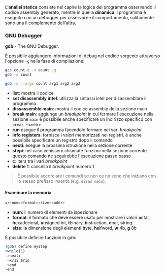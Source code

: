 L'**analisi statica** consiste nel capire la logica del programma osservando il codice assembly generato, mentre in quella **dinamica** il programma è eseguito con un debugger per osservarne il comportamento, solitamente sono una il complemento dell'altra.

### GNU Debugger
**gdb** - The GNU Debugger.

È possibile aggiungere informazioni di debug nel codice sorgente attraverso l'opzione `-g` nella fase di compilazione:
```bash
gcc count.c -o count -g
gdb -q count

gdb -q --args count arg1 arg2 arg3
```

- **list**: mostra il codice
- **set disassembly intel**: utilizza la sintassi intel per disassemblare il programma
- **dissassemble main**: mostra il codice assembly della sezione main
- **break main**: aggiunge un _breakpoint_ in cui fermare l'esecuzione nella sezione `main` è possibile anche specificare un indirizzo specifico con `break *<addr>`
- **run** esegue il programma facendolo fermare nei vari _breakpoint_
- **info registers**: fornisce i valori memorizzati nei registri, è anche possibile specificare un registro dopo il comando
- **nexti**: esegue la prossima istruzione nella sezione corrente
- **stepi**: nel caso venissero chiamate funzioni nella sezione corrente questo comando ne seguirebbe l'esecuzione passo passo
- **c**: itera tra i vari _breakpoint_
- **delete 1**: cancella il _breakpoint_ numero 1

>È possibile accorciare i comandi se non ce ne sono che iniziano con lo stesso prefisso inserito (e.g. `disas main`).

#### Esaminare la memoria
```bash
x/<num><format><size><addr>
```
- **num**: il numero di elementi da ispezionare
- **format**: il formato che deve essere usato per mostrare i valori
	**o**ctal, **h**exadecimal, **u**nsigned int, **t**binary, **i**nstruction, **c**har, **s**tring.
- **size**: la dimensione degli elementi
	**b**yte, **h**alfword, **w** 4b, **g** 8b


È possibile definire funzioni in gdb:
```bash
(gdb) define mystep
>while(1)
 >nexti
 >x/1i $rip
 >end
>end 
```

